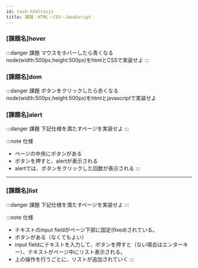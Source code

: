 ```yaml
---
id: task-htmlcssjs
title: 課題：HTML・CSS・JavaScript
---
```



### [課題名]hover

:::danger 課題
マウスをホバーしたら青くなるnode(width:500px,height:500px)をhtmlとCSSで実装せよ
:::

### [課題名]dom
:::danger 課題
ボタンをクリックしたら赤くなるnode(width:500px,height:500px)をhtmlとjavascriptで実装せよ


### [課題名]alert

:::danger 課題
下記仕様を満たすページを実装せよ
:::

:::note 仕様
- ページの中央にボタンがある
- ボタンを押すと、alertが表示される
- alertでは、ボタンをクリックした回数が表示される
:::

___

### [課題名]list

:::danger 課題
下記仕様を満たすページを実装せよ
:::

:::note 仕様
- テキストのinput fieldがページ下部に固定(fixed)されている。
- ボタンがある（なくてもよい）
- input fieldにテキストを入力して、ボタンを押すと（ない場合はエンターキー）、テキストがページ中にリスト表示される。
- 上の操作を行うごとに、リストが追加されていく
:::
